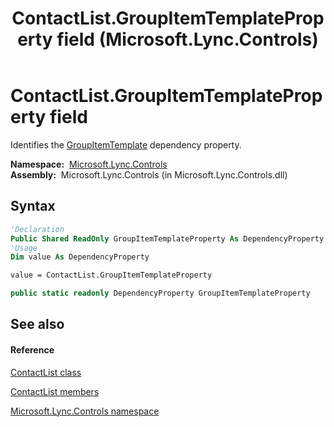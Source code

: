 ﻿---
title: ContactList.GroupItemTemplateProperty field (Microsoft.Lync.Controls)
TOCTitle: GroupItemTemplateProperty field
ms:assetid: F:Microsoft.Lync.Controls.ContactList.GroupItemTemplateProperty_DI_3_UC_OCS14MrefLyncWPF
ms:mtpsurl: https://msdn.microsoft.com/en-us/library/microsoft.lync.controls.contactlist.groupitemtemplateproperty_di_3_uc_ocs14mreflyncwpf(v=office.15)
ms:contentKeyID: 48595455
ms.date: 07/28/2014
mtps_version: v=office.15
f1_keywords:
- Microsoft.Lync.Controls.ContactList.GroupItemTemplateProperty
dev_langs:
- CSharp
- JScript
- VB
- other
---

# ContactList.GroupItemTemplateProperty field

Identifies the [GroupItemTemplate](contactlist-groupitemtemplate-property-microsoft-lync-controls_1.md) dependency property.

**Namespace:**  [Microsoft.Lync.Controls](microsoft-lync-controls-namespace_1.md)  
**Assembly:**  Microsoft.Lync.Controls (in Microsoft.Lync.Controls.dll)

## Syntax

``` vb
'Declaration
Public Shared ReadOnly GroupItemTemplateProperty As DependencyProperty
'Usage
Dim value As DependencyProperty

value = ContactList.GroupItemTemplateProperty
```

``` csharp
public static readonly DependencyProperty GroupItemTemplateProperty
```

## See also

#### Reference

[ContactList class](contactlist-class-microsoft-lync-controls_1.md)

[ContactList members](contactlist-members-microsoft-lync-controls_1.md)

[Microsoft.Lync.Controls namespace](microsoft-lync-controls-namespace_1.md)

